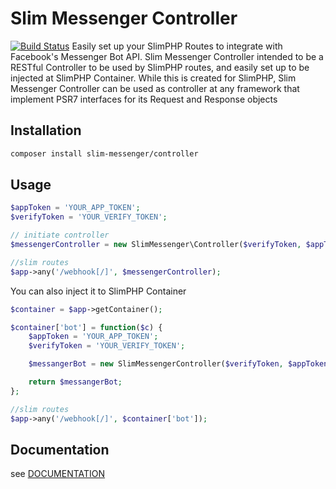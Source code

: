 Slim Messenger Controller
===============================
[![Build Status](https://travis-ci.org/iamn00b/slim-messenger-controller.svg?branch=master-dev)](https://travis-ci.org/iamn00b/slim-messenger-controller)
Easily set up your SlimPHP Routes to integrate with Facebook's Messenger Bot API. Slim Messenger Controller intended
to be a RESTful Controller to be used by SlimPHP routes, and easily set up to be injected at SlimPHP Container. While
this is created for SlimPHP, Slim Messenger Controller can be used as controller at any framework that implement PSR7 
interfaces for its Request and Response objects

## Installation
```bash
composer install slim-messenger/controller
```

## Usage
```php
$appToken = 'YOUR_APP_TOKEN';
$verifyToken = 'YOUR_VERIFY_TOKEN';

// initiate controller
$messengerController = new SlimMessenger\Controller($verifyToken, $appToken);

//slim routes
$app->any('/webhook[/]', $messengerController);
```

You can also inject it to SlimPHP Container
```php
$container = $app->getContainer();

$container['bot'] = function($c) {
    $appToken = 'YOUR_APP_TOKEN';
    $verifyToken = 'YOUR_VERIFY_TOKEN';

    $messangerBot = new SlimMessengerController($verifyToken, $appToken);

    return $messangerBot;
};

//slim routes
$app->any('/webhook[/]', $container['bot']);
```

## Documentation
see [DOCUMENTATION](https://raw.githubusercontent.com/iamn00b/slim-messenger-controller/master/DOCUMENTATION.md)